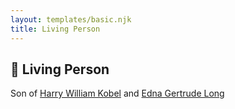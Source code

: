 ```yaml
---
layout: templates/basic.njk
title: Living Person
---
```

## 🔵 Living Person

Son of [Harry William Kobel](/people/3/30496161) and [Edna Gertrude Long](/people/3/33710863)
